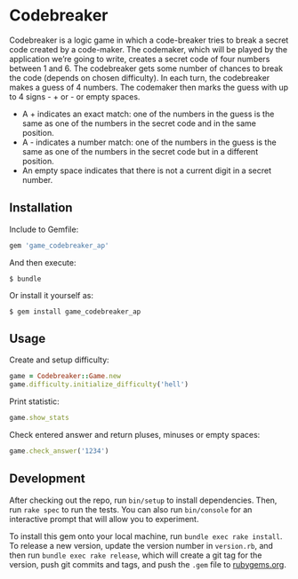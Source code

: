 # Codebreaker

Codebreaker is a logic game in which a code-breaker tries to break a secret code created by a code-maker. The codemaker, which will be played by the application we’re going to write, creates a secret code of four numbers between 1 and 6.
The codebreaker gets some number of chances to break the code (depends on chosen difficulty). In each turn, the codebreaker makes a guess of 4 numbers. The codemaker then marks the guess with up to 4 signs - + or - or empty spaces.
 - A + indicates an exact match: one of the numbers in the guess is the same as one of the numbers in the secret code and in the same position.
 - A - indicates a number match: one of the numbers in the guess is the same as one of the numbers in the secret code but in a different position.
 - An empty space indicates that there is not a current digit in a secret number.

## Installation

Include to Gemfile:

```ruby
gem 'game_codebreaker_ap'
```

And then execute:

    $ bundle

Or install it yourself as:

    $ gem install game_codebreaker_ap

## Usage

Create and setup difficulty:
```ruby
game = Codebreaker::Game.new
game.difficulty.initialize_difficulty('hell')
```
Print statistic:
```ruby
game.show_stats
```
Check entered answer and return pluses, minuses or empty spaces:
```ruby
game.check_answer('1234')
```

## Development

After checking out the repo, run `bin/setup` to install dependencies. Then, run `rake spec` to run the tests. You can also run `bin/console` for an interactive prompt that will allow you to experiment.

To install this gem onto your local machine, run `bundle exec rake install`. To release a new version, update the version number in `version.rb`, and then run `bundle exec rake release`, which will create a git tag for the version, push git commits and tags, and push the `.gem` file to [rubygems.org](https://rubygems.org).
